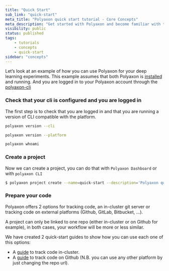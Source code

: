 ```yaml
---
title: "Quick Start"
sub_link: "quick-start"
meta_title: "Polyaxon quick start tutorial - Core Concepts"
meta_description: "Get started with Polyaxon and become familiar with the ecosystem of Polyaxon with a top-level overview and useful links to get you started."
visibility: public
status: published
tags:
    - tutorials
    - concepts
    - quick-start
sidebar: "concepts"
---
```


Let’s look at an example of how you can use Polyaxon for your deep learning experiments.
This example assumes that both Polyaxon is [installed](/setup/) and running.
And you are logged in to your Polyaxon account through the [polyaxon-cli](/references/polyaxon-cli/auth/)


### Check that your cli is configured and you are logged in

The first step is to check that you are logged in and that you are running a version of CLI compatible with the platform.

```bash
polyaxon version --cli
```

```bash
polyaxon version --platform
```

```bash
polyaxon whoami
```

### Create a project 

Now we can create a project, you can do that with `Polyaxon Dashboard` or with `polyaxon CLI`

```bash
$ polyaxon project create --name=quick-start --description='Polyaxon quick start.'
```

### Prepare your code 

Polyaxon offers 2 options for tracking code, an in-cluster git server or tracking code on external platforms (Github, GitLab, Bitbucket, ...).

A project can only be linked to one repo (either in-cluster or on Github for example), in both cases, your workflow will be more or less similar. 

We have created 2 quick-start guides to show how you can use each one of this options:

  * A [guide](/concepts/quick-start-internal-repo/) to track code in-cluster.
  * A [guide](/concepts/quick-start-external-repo/) to track code on Github (N.B. you can use any other platform by just changing the repo url). 
